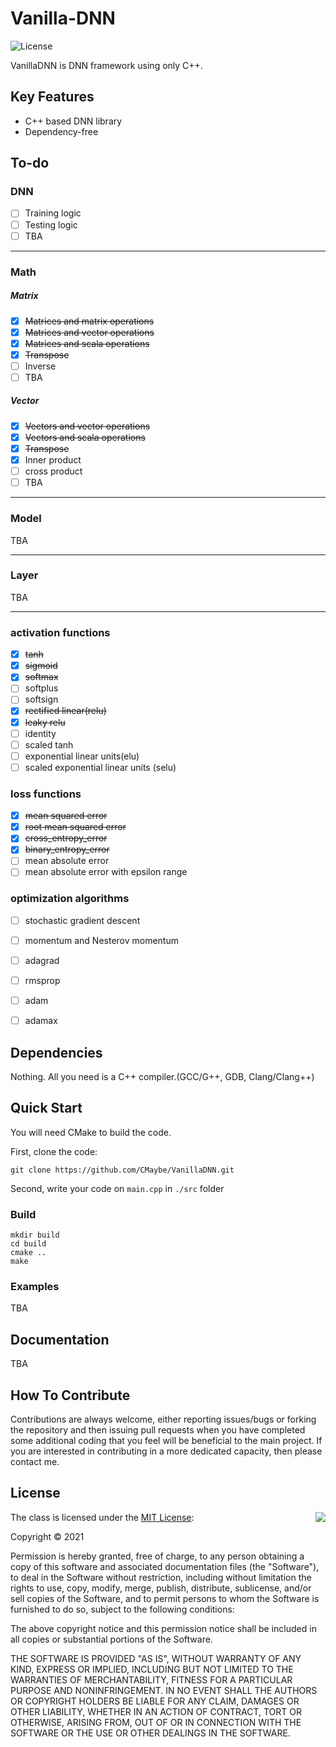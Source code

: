 # Vanilla-DNN

![License](https://img.shields.io/badge/Licence-MIT-blue.svg)


VanillaDNN is DNN framework using only C++. 

## Key Features

  * C++ based DNN library
  * Dependency-free
  
  
## To-do

### DNN
- [ ] Training logic
- [ ] Testing logic
- [ ] TBA
___
### Math
##### Matrix
- [x] ~~Matrices and matrix operations~~
- [x] ~~Matrices and vector operations~~
- [x] ~~Matrices and scala operations~~
- [x] ~~Transpose~~
- [ ] Inverse
- [ ] TBA

##### Vector
- [x] ~~Vectors and vector operations~~
- [x] ~~Vectors and scala operations~~
- [x] ~~Transpose~~
- [X] Inner product
- [ ] cross product
- [ ] TBA
___

### Model
TBA
___
### Layer
TBA

___
### activation functions
- [x] ~~tanh~~
- [x] ~~sigmoid~~
- [x] ~~softmax~~
- [ ] softplus
- [ ] softsign
- [x] ~~rectified linear(relu)~~
- [x] ~~leaky relu~~
- [ ] identity
- [ ] scaled tanh
- [ ] exponential linear units(elu)
- [ ] scaled exponential linear units (selu)

### loss functions
- [x] ~~mean squared error~~
- [x] ~~root mean squared error~~
- [x] ~~cross_entropy_error~~
- [x] ~~binary_entropy_error~~
- [ ] mean absolute error
- [ ] mean absolute error with epsilon range

### optimization algorithms
- [ ] stochastic gradient descent 
- [ ] momentum and Nesterov momentum
- [ ] adagrad
- [ ] rmsprop
- [ ] adam
- [ ] adamax


## Dependencies
Nothing. All you need is a C++ compiler.(GCC/G++, GDB, Clang/Clang++)

## Quick Start

You will need CMake to build the code.

First, clone the code:

```
git clone https://github.com/CMaybe/VanillaDNN.git
```

Second, write your code on `main.cpp` in  `./src` folder 

### Build


```
mkdir build
cd build
cmake ..
make
```

### Examples
TBA


## Documentation

TBA

## How To Contribute

Contributions are always welcome, either reporting issues/bugs or forking the repository and then issuing pull requests when you have completed some additional coding that you feel will be beneficial to the main project. If you are interested in contributing in a more dedicated capacity, then please contact me.


## License

<img align="right" src="http://opensource.org/trademarks/opensource/OSI-Approved-License-100x137.png">

The class is licensed under the [MIT License](http://opensource.org/licenses/MIT):

Copyright &copy; 2021 


Permission is hereby granted, free of charge, to any person obtaining a copy of this software and associated documentation files (the "Software"), to deal in the Software without restriction, including without limitation the rights to use, copy, modify, merge, publish, distribute, sublicense, and/or sell copies of the Software, and to permit persons to whom the Software is furnished to do so, subject to the following conditions:

The above copyright notice and this permission notice shall be included in all copies or substantial portions of the Software.

THE SOFTWARE IS PROVIDED "AS IS", WITHOUT WARRANTY OF ANY KIND, EXPRESS OR IMPLIED, INCLUDING BUT NOT LIMITED TO THE WARRANTIES OF MERCHANTABILITY, FITNESS FOR A PARTICULAR PURPOSE AND NONINFRINGEMENT. IN NO EVENT SHALL THE AUTHORS OR COPYRIGHT HOLDERS BE LIABLE FOR ANY CLAIM, DAMAGES OR OTHER LIABILITY, WHETHER IN AN ACTION OF CONTRACT, TORT OR OTHERWISE, ARISING FROM, OUT OF OR IN CONNECTION WITH THE SOFTWARE OR THE USE OR OTHER DEALINGS IN THE SOFTWARE.
